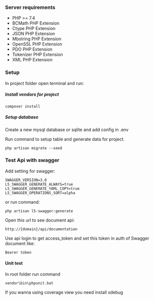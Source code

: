 ### Server requirements
* PHP >= 7.4
* BCMath PHP Extension
* Ctype PHP Extension
* JSON PHP Extension
* Mbstring PHP Extension
* OpenSSL PHP Extension
* PDO PHP Extension
* Tokenizer PHP Extension
* XML PHP Extension

### Setup
In project folder open terminal and run:

##### Install vendors for project

``
composer install
``

##### Setup database

Create a new mysql database or sqlite and add config in .env

Run command to setup table and generate data for project.

``
php artisan migrate --seed
``

### Test Api with swagger

Add setting for swagger:
```text
SWAGGER_VERSION=3.0
L5_SWAGGER_GENERATE_ALWAYS=true
L5_SWAGGER_GENERATE_YAML_COPY=true
L5_SWAGGER_OPERATIONS_SORT=alpha
```

or run command:

```
php artisan l5-swagger:generate
```

Open this url to see document api:

``http://{domain}/api/documentation``

Use api login to get access_token and set this token in auth of Swagger document like:

``Bearer token``

#### Unit test

In root folder run command

```ssh
vendor\bin\phpunit.bat
```

If you wanna using coverage view you need install xdebug
